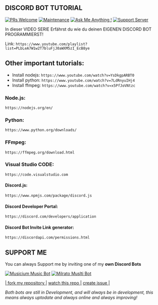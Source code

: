 ## DISCORD BOT TUTORIAL

[![PRs Welcome](https://img.shields.io/badge/PRs-welcome-brightgreen.svg?style=flat-square)](http://makeapullrequest.com)
[![Maintenance](https://img.shields.io/badge/Maintained%3F-yes-green.svg)](https://GitHub.com/Tomato6966/)
[![Ask Me Anything !](https://img.shields.io/badge/Ask%20me-anything-1abc9c.svg)](https://GitHub.com/Tomato6966/Ask-Me-Anything)
[![Support Server](https://img.shields.io/discord/591914197219016707.svg?label=&logo=discord&logoColor=ffffff&color=7389D8&labelColor=6A7EC2)](https://discord.gg/fS6qBSm)

In dieser VIDEO SERIE Erfährst du wie du deinen EIGENEN DISCORD BOT PROGRAMMIERST!

Link: ```https://www.youtube.com/playlist?list=PLbLeA7W1w2T7bluFjJ0aWXM5zI_EcB8ye```

## Other important tutorials:
 - Install nodejs: ```https://www.youtube.com/watch?v=YsDkgpARBT0```
 - Install python: ```https://www.youtube.com/watch?v=7LdRnyuIHj4```
 - Install ffmpeg: ```https://www.youtube.com/watch?v=x5PfJoVNtzc```


### Node.js:
    https://nodejs.org/en/
### Python: 
    https://www.python.org/downloads/
### FFmpeg:
    https://ffmpeg.org/download.html
### Visual Studio CODE:
    https://code.visualstudio.com

#### Discord.js:
    https://www.npmjs.com/package/discord.js
#### Discord Developer Portal:
    https://discord.com/developers/application
#### Discord Bot Invite Link generator:
    https://discordapi.com/permissions.html
## SUPPORT ME

You can always Support me by inviting one of my **own Discord Bots**

[![Musicium Music Bot](https://cdn.discordapp.com/attachments/742446682381221938/770055673965707264/test1.png)](dc.musicium.eu)
[![Milrato Muslti Bot](https://cdn.discordapp.com/attachments/742446682381221938/770056826724679680/test1.png)](https://bit.ly/Milrato)

[| fork my repository  |](https://github.com/user/repository/fork)
[watch this repo  |](https://github.com/user/repository/subscription)
[create issue |](https://github.com/user/repository/issues/new)

*Both bots are still in Development, and will always be in development, this means always uptodate and always online and always improving!*
